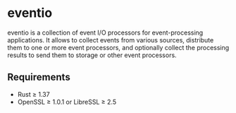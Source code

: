# eventio

eventio is a collection of event I/O processors for event-processing
applications. It allows to collect events from various sources, distribute them
to one or more event processors, and optionally collect the processing results
to send them to storage or other event processors.

## Requirements

* Rust ≥ 1.37
* OpenSSL ≥ 1.0.1 or LibreSSL ≥ 2.5
